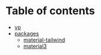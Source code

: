 # Table of contents

- [vp](README.md)
- [packages](packages/README.md)
  - [material-tailwind](packages/material-tailwind/README.md)
  - [material3](packages/material3/README.md)
